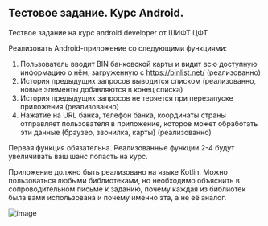 ## Тестовое задание. Курс Android.
Тествое задание на курс android developer от ШИФТ ЦФТ

Реализовать Android-приложение со следующими функциями:
1. Пользователь вводит BIN банковской карты и видит всю доступную информацию о нём,
загруженную с https://binlist.net/ (реализованно)
2. История предыдущих запросов выводится списком (реализованно, новые элементы добавляются в конец списка)
3. История предыдущих запросов не теряется при перезапуске приложения (реализованно)
4. Нажатие на URL банка, телефон банка, координаты страны отправляет пользователя в
приложение, которое может обработать эти данные (браузер, звонилка, карты) (реализованно)

Первая функция обязательна. Реализованные функции 2-4 будут увеличивать ваш шанс попасть на
курс.


Приложение должно быть реализовано на языке Kotlin. Можно пользоваться любыми
библиотеками, но необходимо объяснить в сопроводительном письме к заданию, почему каждая
из библиотек была вами использована и почему именно эта, а не её аналог.

![image](https://user-images.githubusercontent.com/96750700/219959509-2fa04478-904b-444c-a7ea-5ad17b73264e.png)
